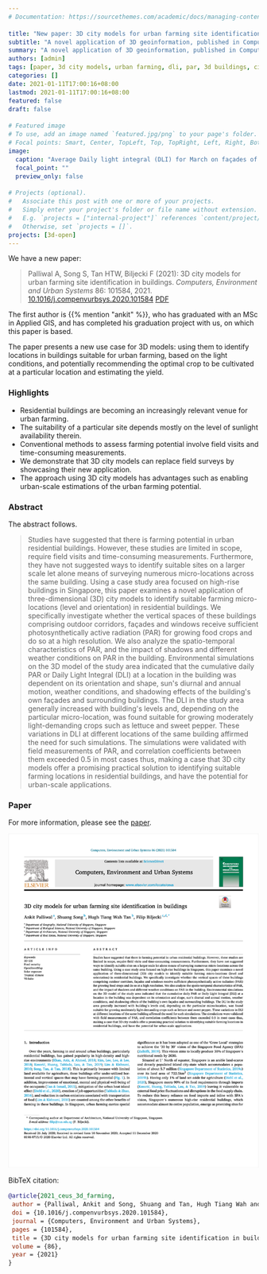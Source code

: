 ```yaml
---
# Documentation: https://sourcethemes.com/academic/docs/managing-content/

title: "New paper: 3D city models for urban farming site identification in buildings"
subtitle: "A novel application of 3D geoinformation, published in Computers, Environment and Urban Systems"
summary: "A novel application of 3D geoinformation, published in Computers, Environment and Urban Systems"
authors: [admin]
tags: [paper, 3d city models, urban farming, dli, par, 3d buildings, cityjson, agriculture]
categories: []
date: 2021-01-11T17:00:16+08:00
lastmod: 2021-01-11T17:00:16+08:00
featured: false
draft: false

# Featured image
# To use, add an image named `featured.jpg/png` to your page's folder.
# Focal points: Smart, Center, TopLeft, Top, TopRight, Left, Right, BottomLeft, Bottom, BottomRight.
image:
  caption: "Average Daily light integral (DLI) for March on façades of the study area. These results are a critical insight for decision-making for high-rise urban farming and for maximizing the crop yield."
  focal_point: ""
  preview_only: false

# Projects (optional).
#   Associate this post with one or more of your projects.
#   Simply enter your project's folder or file name without extension.
#   E.g. `projects = ["internal-project"]` references `content/project/deep-learning/index.md`.
#   Otherwise, set `projects = []`.
projects: [3d-open]
---
```


We have a new paper:

> Palliwal A, Song S, Tan HTW, Biljecki F (2021): 3D city models for urban farming site identification in buildings. _Computers, Environment and Urban Systems_ 86: 101584, 2021. [<i class="ai ai-doi-square ai"></i> 10.1016/j.compenvurbsys.2020.101584](https://doi.org/10.1016/j.compenvurbsys.2020.101584) [<i class="far fa-file-pdf"></i> PDF](/publication/2021-ceus-3-d-farming/2021-ceus-3-d-farming.pdf)

The first author is {{% mention "ankit" %}}, who has graduated with an MSc in Applied GIS, and has completed his graduation project with us, on which this paper is based.

The paper presents a new use case for 3D models: using them to identify locations in buildings suitable for urban farming, based on the light conditions, and potentially recommending the optimal crop to be cultivated at a particular location and estimating the yield.

### Highlights

- Residential buildings are becoming an increasingly relevant venue for urban farming.
- The suitability of a particular site depends mostly on the level of sunlight availability therein.
- Conventional methods to assess farming potential involve field visits and time-consuming measurements.
- We demonstrate that 3D city models can replace field surveys by showcasing their new application.
- The approach using 3D city models has advantages such as enabling urban-scale estimations of the urban farming potential.

### Abstract

The abstract follows.

> Studies have suggested that there is farming potential in urban residential buildings. However, these studies are limited in scope, require field visits and time-consuming measurements. Furthermore, they have not suggested ways to identify suitable sites on a larger scale let alone means of surveying numerous micro-locations across the same building. Using a case study area focused on high-rise buildings in Singapore, this paper examines a novel application of three-dimensional (3D) city models to identify suitable farming micro-locations (level and orientation) in residential buildings. We specifically investigate whether the vertical spaces of these buildings comprising outdoor corridors, façades and windows receive sufficient photosynthetically active radiation (PAR) for growing food crops and do so at a high resolution. We also analyze the spatio-temporal characteristics of PAR, and the impact of shadows and different weather conditions on PAR in the building. Environmental simulations on the 3D model of the study area indicated that the cumulative daily PAR or Daily Light Integral (DLI) at a location in the building was dependent on its orientation and shape, sun's diurnal and annual motion, weather conditions, and shadowing effects of the building's own façades and surrounding buildings. The DLI in the study area generally increased with building's levels and, depending on the particular micro-location, was found suitable for growing moderately light-demanding crops such as lettuce and sweet pepper. These variations in DLI at different locations of the same building affirmed the need for such simulations. The simulations were validated with field measurements of PAR, and correlation coefficients between them exceeded 0.5 in most cases thus, making a case that 3D city models offer a promising practical solution to identifying suitable farming locations in residential buildings, and have the potential for urban-scale applications.

### Paper 

For more information, please see the [paper](/publication/2021-ceus-3-d-farming/).

[![](page-one.png)](/publication/2021-ceus-3-d-farming/)

BibTeX citation:
```bibtex
@article{2021_ceus_3d_farming,
 author = {Palliwal, Ankit and Song, Shuang and Tan, Hugh Tiang Wah and Biljecki, Filip},
 doi = {10.1016/j.compenvurbsys.2020.101584},
 journal = {Computers, Environment and Urban Systems},
 pages = {101584},
 title = {3D city models for urban farming site identification in buildings},
 volume = {86},
 year = {2021}
}
```



